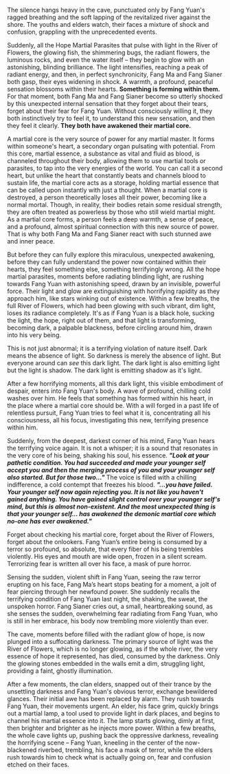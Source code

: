The silence hangs heavy in the cave, punctuated only by Fang Yuan's ragged breathing and the soft lapping of the revitalized river against the shore. The youths and elders watch, their faces a mixture of shock and confusion, grappling with the unprecedented events.

Suddenly, all the Hope Martial Parasites that pulse with light in the River of Flowers, the glowing fish, the shimmering bugs, the radiant flowers, the luminous rocks, and even the water itself – they begin to glow with an astonishing, blinding brilliance. The light intensifies, reaching a peak of radiant energy, and then, in perfect synchronicity, Fang Ma and Fang Sianer both gasp, their eyes widening in shock. A warmth, a profound, peaceful sensation blossoms within their hearts. **Something is forming within them.** For that moment, both Fang Ma and Fang Sianer become so utterly shocked by this unexpected internal sensation that they forget about their tears, forget about their fear for Fang Yuan. Without consciously willing it, they both instinctively try to feel it, to understand this new sensation, and then they feel it clearly. **They both have awakened their martial core.**

A martial core is the very source of power for any martial master. It forms within someone's heart, a secondary organ pulsating with potential. From this core, martial essence, a substance as vital and fluid as blood, is channeled throughout their body, allowing them to use martial tools or parasites, to tap into the very energies of the world. You can call it a second heart, but unlike the heart that constantly beats and channels blood to sustain life, the martial core acts as a storage, holding martial essence that can be called upon instantly with just a thought. When a martial core is destroyed, a person theoretically loses all their power, becoming like a normal mortal. Though, in reality, their bodies retain some residual strength, they are often treated as powerless by those who still wield martial might. As a martial core forms, a person feels a deep warmth, a sense of peace, and a profound, almost spiritual connection with this new source of power. That is why both Fang Ma and Fang Sianer react with such stunned awe and inner peace.

But before they can fully explore this miraculous, unexpected awakening, before they can fully understand the power now contained within their hearts, they feel something else, something terrifyingly wrong. All the hope martial parasites, moments before radiating blinding light, are rushing towards Fang Yuan with astonishing speed, drawn by an invisible, powerful force. Their light and glow are extinguishing with horrifying rapidity as they approach him, like stars winking out of existence. Within a few breaths, the full River of Flowers, which had been glowing with such vibrant, dim light, loses its radiance completely. It's as if Fang Yuan is a black hole, sucking the light, the hope, right out of them, and that light is transforming, becoming dark, a palpable blackness, before circling around him, drawn into his very being.

This is not just abnormal; it is a terrifying violation of nature itself. Dark means the absence of light. So darkness is merely the absence of light. But everyone around can _see_ this dark light. The dark light is also emitting light but the light is shadow. The dark light is emitting shadow as it's light.

After a few horrifying moments, all this dark light, this visible embodiment of despair, enters into Fang Yuan's body. A wave of profound, chilling cold washes over him. He feels that something has formed within his heart, in the place where a martial core should be. With a will forged in a past life of relentless pursuit, Fang Yuan tries to feel what it is, concentrating all his consciousness, all his focus, investigating this new, terrifying presence within him.

Suddenly, from the deepest, darkest corner of his mind, Fang Yuan hears the terrifying voice again. It is not a whisper; it is a sound that resonates in the very core of his being, shaking his soul, his essence. _**"Look at your pathetic condition. You had succeeded and made your younger self accept you and then the merging process of you and your younger self also started. But for those two…"**_ The voice is filled with a chilling indifference, a cold contempt that freezes his blood. _**"...you have failed. Your younger self now again rejecting you.  It is not like you haven't gained anything. You have gained slight control over your younger self's mind, but this is almost non-existent. And the most unexpected thing is that your younger self… has awakened the demonic martial core which no-one has ever awakened."**_

Forget about checking his martial core, forget about the River of Flowers, forget about the onlookers. Fang Yuan’s entire being is consumed by a terror so profound, so absolute, that every fiber of his being trembles violently. His eyes and mouth are wide open, frozen in a silent scream. Terrorizing fear is written all over his face, a mask of pure horror.

Sensing the sudden, violent shift in Fang Yuan, seeing the raw terror erupting on his face, Fang Ma’s heart stops beating for a moment, a jolt of fear piercing through her newfound power. She suddenly recalls the terrifying condition of Fang Yuan last night, the shaking, the sweat, the unspoken horror. Fang Sianer cries out, a small, heartbreaking sound, as she senses the sudden, overwhelming fear radiating from Fang Yuan, who is still in her embrace, his body now trembling more violently than ever.

The cave, moments before filled with the radiant glow of hope, is now plunged into a suffocating darkness. The primary source of light was the River of Flowers, which is no longer glowing, as if the whole river, the very essence of hope it represented, has died, consumed by the darkness. Only the glowing stones embedded in the walls emit a dim, struggling light, providing a faint, ghostly illumination.

After a few moments, the clan elders, snapped out of their trance by the unsettling darkness and Fang Yuan's obvious terror, exchange bewildered glances. Their initial awe has been replaced by alarm. They rush towards Fang Yuan, their movements urgent. An elder, his face grim, quickly brings out a martial lamp, a tool used to provide light in dark places, and begins to channel his martial essence into it. The lamp starts glowing, dimly at first, then brighter and brighter as he injects more power. Within a few breaths, the whole cave lights up, pushing back the oppressive darkness, revealing the horrifying scene – Fang Yuan, kneeling in the center of the now-blackened riverbed, trembling, his face a mask of terror, while the elders rush towards him to check what is actually going on, fear and confusion etched on their faces.